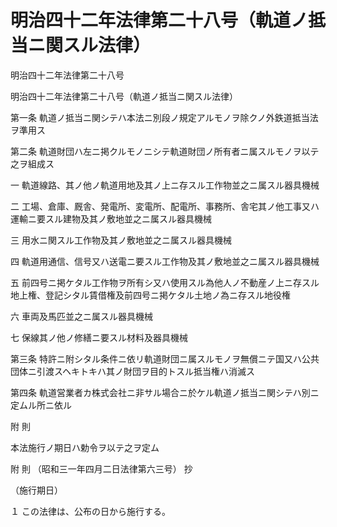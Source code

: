 # 明治四十二年法律第二十八号（軌道ノ抵当ニ関スル法律）

明治四十二年法律第二十八号

明治四十二年法律第二十八号（軌道ノ抵当ニ関スル法律）

第一条 軌道ノ抵当ニ関シテハ本法ニ別段ノ規定アルモノヲ除クノ外鉄道抵当法ヲ準用ス

第二条 軌道財団ハ左ニ掲クルモノニシテ軌道財団ノ所有者ニ属スルモノヲ以テ之ヲ組成ス

一 軌道線路、其ノ他ノ軌道用地及其ノ上ニ存スル工作物並之ニ属スル器具機械

二 工場、倉庫、厩舎、発電所、変電所、配電所、事務所、舎宅其ノ他工事又ハ運輸ニ要スル建物及其ノ敷地並之ニ属スル器具機械

三 用水ニ関スル工作物及其ノ敷地並之ニ属スル器具機械

四 軌道用通信、信号又ハ送電ニ要スル工作物及其ノ敷地並之ニ属スル器具機械

五 前四号ニ掲ケタル工作物ヲ所有シ又ハ使用スル為他人ノ不動産ノ上ニ存スル地上権、登記シタル賃借権及前四号ニ掲ケタル土地ノ為ニ存スル地役権

六 車両及馬匹並之ニ属スル器具機械

七 保線其ノ他ノ修繕ニ要スル材料及器具機械

第三条 特許ニ附シタル条件ニ依リ軌道財団ニ属スルモノヲ無償ニテ国又ハ公共団体ニ引渡スヘキトキハ其ノ財団ヲ目的トスル抵当権ハ消滅ス

第四条 軌道営業者カ株式会社ニ非サル場合ニ於ケル軌道ノ抵当ニ関シテハ別ニ定ムル所ニ依ル

附 則

本法施行ノ期日ハ勅令ヲ以テ之ヲ定ム

附 則 （昭和三一年四月二日法律第六三号） 抄

（施行期日）

１ この法律は、公布の日から施行する。
